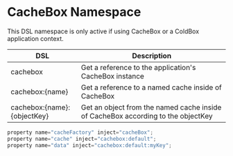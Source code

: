 # CacheBox Namespace
This DSL namespace is only active if using CacheBox or a ColdBox application context.

|DSL|Description|
|--|--|
|cachebox |Get a reference to the application's CacheBox instance|
|cachebox:{name} |Get a reference to a named cache inside of CacheBox|
|cachebox:{name}:{objectKey} |Get an object from the named cache inside of CacheBox according to the objectKey|

```javascript
property name="cacheFactory" inject="cacheBox";
property name="cache" inject="cachebox:default";
property name="data" inject="cachebox:default:myKey";
```
